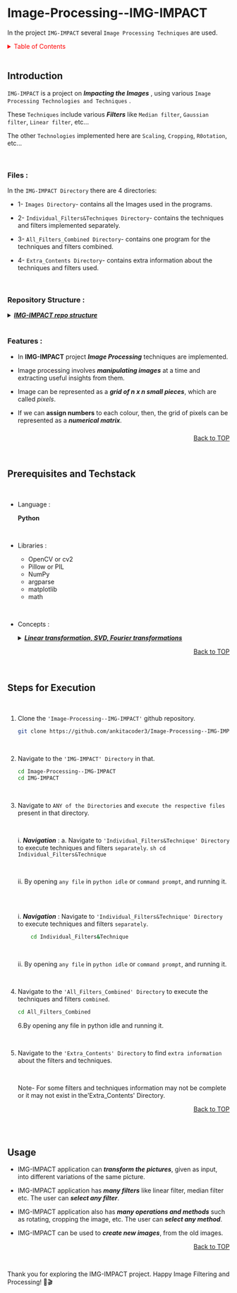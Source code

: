 <a name="readme-top"></a>
# Image-Processing--IMG-IMPACT

In the project ```IMG-IMPACT``` several    ```Image Processing Techniques``` are used.



<details>
  <summary style="color: red;">Table of Contents</summary>
<li> <a href="#a1">Introduction</a></li>
<li> <a href="#a2"> Prerequisites and Techstack</a></li>
<li> <a href="#a3"> Steps for Execution </a></li>
<li>  <a href="#a4">Usage</a></li>
<a href="#end"><u><i>Skip to END...</i></u></a>
</details>
</br>

<a name="a1"></a>
## Introduction
```IMG-IMPACT``` is a project on <i> **Impacting the Images** </i>, using various ```Image Processing Technologies and Techniques``` .

These ```Techniques``` include various <i> **Filters** </i> like ```Median filter```, ```Gaussian filter```, ```Linear filter```, etc... 

The other ```Technologies``` implemented here are ```Scaling```, ```Cropping```, ```R0otation```, etc... 

</br>


### <b>Files :</b>

  In the ```IMG-IMPACT Directory``` there are 4 directories:
  
  - 1- ```Images Directory```- contains all the Images used in the programs.
    
  - 2- ```Individual_Filters&Techniques Directory```- contains the techniques and filters implemented separately.
    
  - 3- ```All_Filters_Combined Directory```- contains one program for the techniques and filters combined.
    
  - 4- ```Extra_Contents Directory```- contains extra information about the techniques and filters used.

</br>

### <b>Repository Structure :</b>

<details>
  <summary color= blue ><u> <b><i>IMG-IMPACT repo structure</i></b></u></summary>

  Below is the structure of the ```IMG-IMPACT``` project repository
  
  ```plaintext
    Image-Processing--IMG-IMPACT/
    │   
    ├── IMG-IMPACT/           # Project Folder
    │   │              
    │   ├── All_Filters_Combined/              # Folder3
    │   │    ├── IMG-IMPACT.py
    │   │    └── IMG-IMPACT.png    #logo
    │   │ 
    │   ├── Extra_Contents/                    # Folder4
    │   │    ├── IMG-IMPACT_Slides.pdf
    │   │    ├── IMG-IMPACT_Information.pdf
    │   │    └── IMG-IMPACT.png    #logo
    │   │ 
    │   ├── Images/                            # Folder1
    │   │    ├── 1_2_rover.jpg
    │   │    ├── 1_new_filtering.jpg
    │   │    ├── 3_4_turtle.jpg
    │   │    ├── 4_CroppedImage.jpg
    │   │    ├── 5_desktop.jpg
    │   │    ├── 6_scenary.jpg
    │   │    ├── 6_scenary1.jpg
    │   │    ├── 7_8_emoji.png.png
    │   │    ├── 9_person.png
    │   │    ├── 10_pig.jpg
    │   │    ├── 10_result.jpg
    │   │    └── IMG-IMPACT.png    #logo
    │   │ 
    │   ├── Individual_Filters&Techniques/     # Folder2
    │   │    ├── 1_ColourFilter.py
    │   │    ├── 2_GrayScale.py
    │   │    ├── 3_ImageReconstruction.py
    │   │    ├── 4_ImageCropping.py
    │   │    ├── 5_LinearFilter.py
    │   │    ├── 6_ImageResizing.py
    │   │    ├── 7.py
    │   │    ├── 8.py
    │   │    ├── 9_MedianFilter.py
    │   │    ├── 10_ImageScaling.py
    │   │    └── IMG-IMPACT.png   #logo
    │   │ 
    │   └── IMG-IMPACT.png   # Project Logo
    │   
    └─── README.md           # Repository README
    
  ```

</details>
</br>



### <b>Features :</b>

  - In **IMG-IMPACT** project ***Image Processing*** techniques are implemented.
      
  - Image processing involves ***manipulating images*** at a time and extracting useful insights from them.
      
  - Image can be represented as a ***grid of n x n small pieces***, which are called *pixels*.
      
  - If we can **assign numbers** to each colour, then, the grid of pixels can be represented as a ***numerical matrix***.
 ###
###

###
###

  <p align="right"><a href="#readme-top">Back to TOP</a></p>
  </br>

<!--
## Objective
* To transform an image to implement techniques, like image rotation, cropping, image smoothening, filters etc
* The techniques mentioned above are implemented using concepts such as linear transformation and SVD
###
###
  -->

  
<a name="a2"></a>
## Prerequisites and Techstack

<br>
    
  * Language :

    **Python**

<br>

  * Libraries :

    
    * OpenCV or cv2
    * Pillow or PIL
    * NumPy
    * argparse
    * matplotlib
    * math


<br>

  * Concepts :
    <details>
    <summary color= blue ><u> <b><i>Linear transformation, SVD, Fourier transformations</i></b></u></summary>

    
      * **Linear transformation** -

        Linear transformations are mathematical operations that maintain the fundamental properties of vector spaces.
        They are often represented using matrices and are essential in geometry, and transformations in computer graphics.
        They provide a structured way to describe and manipulate complex relationships between vectors.
        
      * **SVD**-
   
        Singular Value Decomposition, or SVD, is a powerful matrix factorization technique that breaks down a matrix into three simpler components: U, Σ, and V.
        Here, U and V are orthogonal matrices, and Σ is a diagonal matrix containing singular values.
        SVD is employed in image compression, as it uncovers hidden patterns and relationships in data
        
      * **Fourier transformations** -
   
        Fourier transformations are mathematical methods used to represent functions or signals in the frequency domain.
        The Fourier transform allows us to express complex signals as combinations of simpler sinusoidal components, revealing their frequency and amplitude characteristics.
        This is particularly useful for analyzing and processing signals in fields of image analysis, and data compression.

  </details>

  <p align="right"><a href="#readme-top">Back to TOP</a></p>
  </br>
  
  

<a name="a3"></a> 
## Steps for Execution

<br>

  1. Clone the ```'Image-Processing--IMG-IMPACT'``` github repository.
     ```sh
     git clone https://github.com/ankitacoder3/Image-Processing--IMG-IMPACT.git
      ```
     <br>
     
 2. Navigate to the ```'IMG-IMPACT' Directory``` in that.
    ```sh
    cd Image-Processing--IMG-IMPACT
    cd IMG-IMPACT
    ```
  <br>

  3. Navigate to ```ANY of the Directories``` and ```execute the respective files``` present in that directory.

     <br>
     
      i.  ***Navigation*** :
           a. Navigate to  ```'Individual_Filters&Technique' Directory``` to execute techniques and filters ```separately```.
           ```sh
            cd Individual_Filters&Technique
          ```
      
      <br>
      
     ii. By opening ```any file``` in ```python idle``` or ```command prompt```, and running it.
     
     <br>

     
     <br>
     
      i.  ***Navigation*** : Navigate to  ```'Individual_Filters&Technique' Directory``` to execute techniques and filters ```separately```.
      ```sh
          cd Individual_Filters&Technique
      ```
      
      <br>
      
     ii. By opening ```any file``` in ```python idle``` or ```command prompt```, and running it.
     
     <br>
     
5. Navigate to the ```'All_Filters_Combined' Directory``` to execute the techniques and filters ```combined```.
    ```sh
    cd All_Filters_Combined
    ```
  
   6.By opening any file in python idle and running it.
   

   <br>
   
 7. Navigate to the ```'Extra_Contents' Directory``` to find ```extra information``` about the filters and techniques.

    <br>
    
    Note- For some filters and techniques information may not be complete or it may not exist in the'Extra_Contents' Directory.
  
  
  
  <p align="right"><a href="#readme-top">Back to TOP</a></p>
  </br>
   </br>

<a name="a4"></a>
## Usage



* IMG-IMPACT application can ***transform the pictures***, given as input, into different variations of the same picture.

  
* IMG-IMPACT application has ***many filters*** like linear filter, median filter etc. The user can ***select any filter***.

  
* IMG-IMPACT application also has ***many operations and methods*** such as rotating, cropping the image, etc. The user can ***select any method***.

  
* IMG-IMPACT can be used to ***create new images***, from the old images.

  <p align="right"><a href="#readme-top">Back to TOP</a></p>
  </br>
<a name="end"></a>
Thank you for exploring the IMG-IMPACT project. Happy Image Filtering and Processing! 🍿🎬

